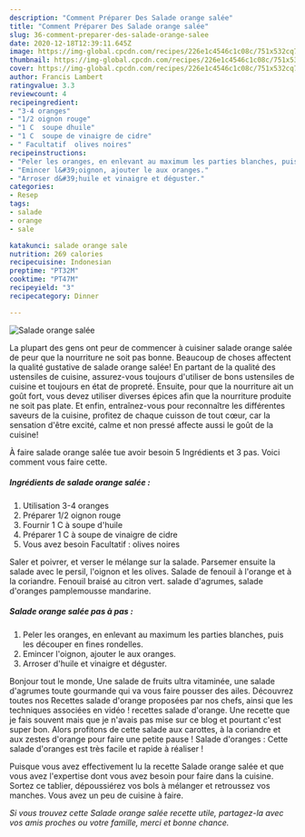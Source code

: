```yaml
---
description: "Comment Préparer Des Salade orange salée"
title: "Comment Préparer Des Salade orange salée"
slug: 36-comment-preparer-des-salade-orange-salee
date: 2020-12-18T12:39:11.645Z
image: https://img-global.cpcdn.com/recipes/226e1c4546c1c08c/751x532cq70/salade-orange-salee-photo-principale-de-la-recette.jpg
thumbnail: https://img-global.cpcdn.com/recipes/226e1c4546c1c08c/751x532cq70/salade-orange-salee-photo-principale-de-la-recette.jpg
cover: https://img-global.cpcdn.com/recipes/226e1c4546c1c08c/751x532cq70/salade-orange-salee-photo-principale-de-la-recette.jpg
author: Francis Lambert
ratingvalue: 3.3
reviewcount: 4
recipeingredient:
- "3-4 oranges"
- "1/2 oignon rouge"
- "1 C  soupe dhuile"
- "1 C  soupe de vinaigre de cidre"
- " Facultatif  olives noires"
recipeinstructions:
- "Peler les oranges, en enlevant au maximum les parties blanches, puis les découper en fines rondelles."
- "Emincer l&#39;oignon, ajouter le aux oranges."
- "Arroser d&#39;huile et vinaigre et déguster."
categories:
- Resep
tags:
- salade
- orange
- sale

katakunci: salade orange sale 
nutrition: 269 calories
recipecuisine: Indonesian
preptime: "PT32M"
cooktime: "PT47M"
recipeyield: "3"
recipecategory: Dinner

---
```



![Salade orange salée](https://img-global.cpcdn.com/recipes/226e1c4546c1c08c/751x532cq70/salade-orange-salee-photo-principale-de-la-recette.jpg)

La plupart des gens ont peur de commencer à cuisiner salade orange salée de peur que la nourriture ne soit pas bonne. Beaucoup de choses affectent la qualité gustative de salade orange salée! En partant de la qualité des ustensiles de cuisine, assurez-vous toujours d'utiliser de bons ustensiles de cuisine et toujours en état de propreté. Ensuite, pour que la nourriture ait un goût fort, vous devez utiliser diverses épices afin que la nourriture produite ne soit pas plate. Et enfin, entraînez-vous pour reconnaître les différentes saveurs de la cuisine, profitez de chaque cuisson de tout cœur, car la sensation d'être excité, calme et non pressé affecte aussi le goût de la cuisine!

<!--inarticleads1-->

À faire salade orange salée tue avoir besoin 5 Ingrédients et 3 pas. Voici comment vous faire cette.

##### Ingrédients de salade orange salée :

1. Utilisation 3-4 oranges
1. Préparer 1/2 oignon rouge
1. Fournir 1 C à soupe d&#39;huile
1. Préparer 1 C à soupe de vinaigre de cidre
1. Vous avez besoin  Facultatif : olives noires


Saler et poivrer, et verser le mélange sur la salade. Parsemer ensuite la salade avec le persil, l&#39;oignon et les olives. Salade de fenouil à l&#39;orange et à la coriandre. Fenouil braisé au citron vert. salade d&#39;agrumes, salade d&#39;oranges pamplemousse mandarine. 

<!--inarticleads2-->

##### Salade orange salée pas à pas :

1. Peler les oranges, en enlevant au maximum les parties blanches, puis les découper en fines rondelles.
1. Emincer l&#39;oignon, ajouter le aux oranges.
1. Arroser d&#39;huile et vinaigre et déguster.


Bonjour tout le monde, Une salade de fruits ultra vitaminée, une salade d&#39;agrumes toute gourmande qui va vous faire pousser des ailes. Découvrez toutes nos Recettes salade d&#39;orange proposées par nos chefs, ainsi que les techniques associées en vidéo ! recettes salade d&#39;orange. Une recette que je fais souvent mais que je n&#39;avais pas mise sur ce blog et pourtant c&#39;est super bon. Alors profitons de cette salade aux carottes, à la coriandre et aux zestes d&#39;orange pour faire une petite pause ! Salade d&#39;oranges : Cette salade d&#39;oranges est très facile et rapide à réaliser ! 

<!--inarticleads1-->

<p>
Puisque vous avez effectivement lu la recette Salade orange salée et que vous avez l'expertise dont vous avez besoin pour faire dans la cuisine. Sortez ce tablier, dépoussiérez vos bols à mélanger et retroussez vos manches. Vous avez un peu de cuisine à faire.
</p>

<p>
<i>Si vous trouvez cette Salade orange salée recette utile, partagez-la avec vos amis proches ou votre famille, merci et bonne chance.</i>
</p>

